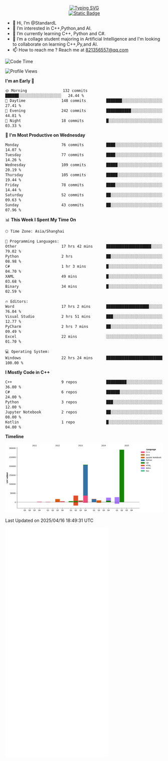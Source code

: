 <!-- Dynamic typing 动态打字 -->
<div align="center">
  <div align="center">
  <a href="https://git.io/typing-svg"><img src="https://readme-typing-svg.demolab.com?font=Tilt+Neon&size=32&pause=1000&center=true&vCenter=true&random=false&width=435&lines=Hello+World!;%E4%BD%A0%E5%A5%BD%EF%BC%8C%E4%B8%96%E7%95%8C%EF%BC%81;%E3%83%8F%E3%83%AD%E3%83%BC%E3%80%81%E3%83%AF%E3%83%BC%E3%83%AB%E3%83%89!" alt="Typing SVG" /></a>
  </div>
</div>

<!-- Profile logo 徽标 -->
<div align="center">
  <a href="https://standardl.github.io">
    <img alt="Static Badge" src="https://img.shields.io/badge/Github.io-Blog-brightgreen?style=for-the-badge&logo=github&link=https%3A%2F%2Fstandardl.github.io">
  </a>
</div>

- 👋 Hi, I’m @StandardL
- 👀 I’m interested in C++,Python,and AI.
- 🌱 I’m currently learning C++, Python and C#.
- 💞️ I’m a collage student majoring in Artificial Intelligence and I'm looking to collaborate on learning C++,Py,and AI.
- 📫 How to reach me ? Reach me at 821356557@qq.com

<!-- Wakatime 数据统计 -->
<!--START_SECTION:waka-->
![Code Time](http://img.shields.io/badge/Code%20Time-226%20hrs%2041%20mins-blue)

![Profile Views](http://img.shields.io/badge/Profile%20Views-1-blue)

**I'm an Early 🐤** 

```text
🌞 Morning                132 commits         ██████░░░░░░░░░░░░░░░░░░░   24.44 % 
🌆 Daytime                148 commits         ███████░░░░░░░░░░░░░░░░░░   27.41 % 
🌃 Evening                242 commits         ███████████░░░░░░░░░░░░░░   44.81 % 
🌙 Night                  18 commits          █░░░░░░░░░░░░░░░░░░░░░░░░   03.33 % 
```
📅 **I'm Most Productive on Wednesday** 

```text
Monday                   76 commits          ████░░░░░░░░░░░░░░░░░░░░░   14.07 % 
Tuesday                  77 commits          ████░░░░░░░░░░░░░░░░░░░░░   14.26 % 
Wednesday                109 commits         █████░░░░░░░░░░░░░░░░░░░░   20.19 % 
Thursday                 105 commits         █████░░░░░░░░░░░░░░░░░░░░   19.44 % 
Friday                   78 commits          ████░░░░░░░░░░░░░░░░░░░░░   14.44 % 
Saturday                 52 commits          ██░░░░░░░░░░░░░░░░░░░░░░░   09.63 % 
Sunday                   43 commits          ██░░░░░░░░░░░░░░░░░░░░░░░   07.96 % 
```


📊 **This Week I Spent My Time On** 

```text
🕑︎ Time Zone: Asia/Shanghai

💬 Programming Languages: 
Other                    17 hrs 42 mins      ████████████████████░░░░░   79.02 % 
Python                   2 hrs               ██░░░░░░░░░░░░░░░░░░░░░░░   08.98 % 
C#                       1 hr 3 mins         █░░░░░░░░░░░░░░░░░░░░░░░░   04.70 % 
XAML                     49 mins             █░░░░░░░░░░░░░░░░░░░░░░░░   03.68 % 
Binary                   34 mins             █░░░░░░░░░░░░░░░░░░░░░░░░   02.59 % 

🔥 Editors: 
Word                     17 hrs 2 mins       ███████████████████░░░░░░   76.04 % 
Visual Studio            2 hrs 51 mins       ███░░░░░░░░░░░░░░░░░░░░░░   12.77 % 
PyCharm                  2 hrs 7 mins        ██░░░░░░░░░░░░░░░░░░░░░░░   09.49 % 
Excel                    22 mins             ░░░░░░░░░░░░░░░░░░░░░░░░░   01.70 % 

💻 Operating System: 
Windows                  22 hrs 24 mins      █████████████████████████   100.00 % 
```

**I Mostly Code in C++** 

```text
C++                      9 repos             █████████░░░░░░░░░░░░░░░░   36.00 % 
C#                       6 repos             ██████░░░░░░░░░░░░░░░░░░░   24.00 % 
Python                   3 repos             ███░░░░░░░░░░░░░░░░░░░░░░   12.00 % 
Jupyter Notebook         2 repos             ██░░░░░░░░░░░░░░░░░░░░░░░   08.00 % 
Kotlin                   1 repo              █░░░░░░░░░░░░░░░░░░░░░░░░   04.00 % 
```



**Timeline**

![Lines of Code chart](https://raw.githubusercontent.com/StandardL/StandardL/main/assets/bar_graph.png)


 Last Updated on 2025/04/16 18:49:31 UTC
<!--END_SECTION:waka-->

<img align="center" src="/github-metrics.svg" alt="Metrics" width="65%" />

<!---
StandardL/StandardL is a ✨ special ✨ repository because its `README.md` (this file) appears on your GitHub profile.
You can click the Preview link to take a look at your changes.
--->
